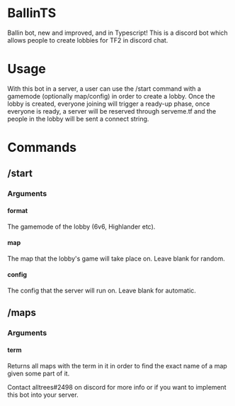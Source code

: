 # BallinTS
Ballin bot, new and improved, and in Typescript!
This is a discord bot which allows people to create lobbies for TF2 in discord chat.

# Usage

With this bot in a server, a user can use the /start command with a gamemode (optionally map/config) in order to create a lobby. Once the lobby is created, everyone joining will trigger a ready-up phase, once everyone is ready, a server will be reserved through serveme.tf and the people in the lobby will be sent a connect string.

# Commands

## /start

### Arguments
  
#### format
 The gamemode of the lobby (6v6, Highlander etc).
  
#### map
 The map that the lobby's game will take place on. Leave blank for random.
  
#### config
 The config that the server will run on. Leave blank for automatic.
  
## /maps

### Arguments

#### term
 Returns all maps with the term in it in order to find the exact name of a map given some part of it.



Contact alltrees#2498 on discord for more info or if you want to implement this bot into your server.
